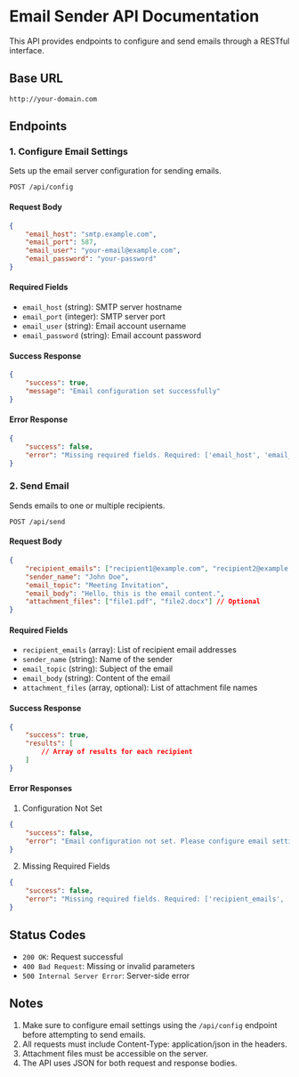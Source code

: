 # Email Sender API Documentation

This API provides endpoints to configure and send emails through a RESTful interface.

## Base URL

```
http://your-domain.com
```

## Endpoints

### 1. Configure Email Settings

Sets up the email server configuration for sending emails.

```
POST /api/config
```

#### Request Body

```json
{
    "email_host": "smtp.example.com",
    "email_port": 587,
    "email_user": "your-email@example.com",
    "email_password": "your-password"
}
```

#### Required Fields
- `email_host` (string): SMTP server hostname
- `email_port` (integer): SMTP server port
- `email_user` (string): Email account username
- `email_password` (string): Email account password

#### Success Response

```json
{
    "success": true,
    "message": "Email configuration set successfully"
}
```

#### Error Response

```json
{
    "success": false,
    "error": "Missing required fields. Required: ['email_host', 'email_port', 'email_user', 'email_password']"
}
```

### 2. Send Email

Sends emails to one or multiple recipients.

```
POST /api/send
```

#### Request Body

```json
{
    "recipient_emails": ["recipient1@example.com", "recipient2@example.com"],
    "sender_name": "John Doe",
    "email_topic": "Meeting Invitation",
    "email_body": "Hello, this is the email content.",
    "attachment_files": ["file1.pdf", "file2.docx"] // Optional
}
```

#### Required Fields
- `recipient_emails` (array): List of recipient email addresses
- `sender_name` (string): Name of the sender
- `email_topic` (string): Subject of the email
- `email_body` (string): Content of the email
- `attachment_files` (array, optional): List of attachment file names

#### Success Response

```json
{
    "success": true,
    "results": [
        // Array of results for each recipient
    ]
}
```

#### Error Responses

1. Configuration Not Set
```json
{
    "success": false,
    "error": "Email configuration not set. Please configure email settings first."
}
```

2. Missing Required Fields
```json
{
    "success": false,
    "error": "Missing required fields. Required: ['recipient_emails', 'sender_name', 'email_topic', 'email_body']"
}
```

## Status Codes

- `200 OK`: Request successful
- `400 Bad Request`: Missing or invalid parameters
- `500 Internal Server Error`: Server-side error

## Notes

1. Make sure to configure email settings using the `/api/config` endpoint before attempting to send emails.
2. All requests must include Content-Type: application/json in the headers.
3. Attachment files must be accessible on the server.
4. The API uses JSON for both request and response bodies.